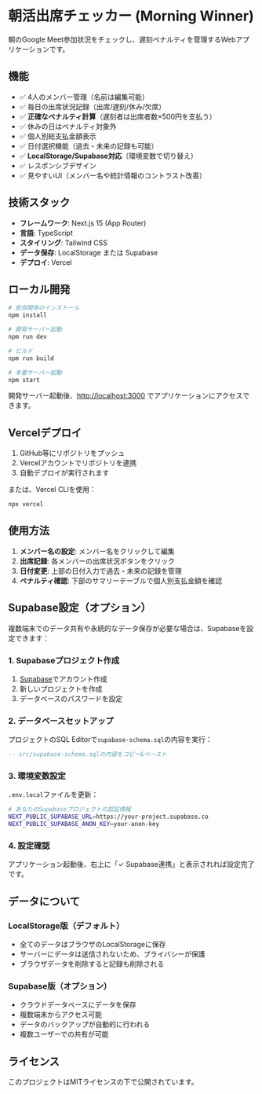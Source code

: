 # 朝活出席チェッカー (Morning Winner)

朝のGoogle Meet参加状況をチェックし、遅刻ペナルティを管理するWebアプリケーションです。

## 機能

- ✅ 4人のメンバー管理（名前は編集可能）
- ✅ 毎日の出席状況記録（出席/遅刻/休み/欠席）
- ✅ **正確なペナルティ計算**（遅刻者は出席者数×500円を支払う）
- ✅ 休みの日はペナルティ対象外
- ✅ 個人別総支払金額表示
- ✅ 日付選択機能（過去・未来の記録も可能）
- ✅ **LocalStorage/Supabase対応**（環境変数で切り替え）
- ✅ レスポンシブデザイン
- ✅ 見やすいUI（メンバー名や統計情報のコントラスト改善）

## 技術スタック

- **フレームワーク**: Next.js 15 (App Router)
- **言語**: TypeScript
- **スタイリング**: Tailwind CSS
- **データ保存**: LocalStorage または Supabase
- **デプロイ**: Vercel

## ローカル開発

```bash
# 依存関係のインストール
npm install

# 開発サーバー起動
npm run dev

# ビルド
npm run build

# 本番サーバー起動
npm start
```

開発サーバー起動後、[http://localhost:3000](http://localhost:3000) でアプリケーションにアクセスできます。

## Vercelデプロイ

1. GitHub等にリポジトリをプッシュ
2. Vercelアカウントでリポジトリを連携
3. 自動デプロイが実行されます

または、Vercel CLIを使用：

```bash
npx vercel
```

## 使用方法

1. **メンバー名の設定**: メンバー名をクリックして編集
2. **出席記録**: 各メンバーの出席状況ボタンをクリック
3. **日付変更**: 上部の日付入力で過去・未来の記録を管理
4. **ペナルティ確認**: 下部のサマリーテーブルで個人別支払金額を確認

## Supabase設定（オプション）

複数端末でのデータ共有や永続的なデータ保存が必要な場合は、Supabaseを設定できます：

### 1. Supabaseプロジェクト作成
1. [Supabase](https://supabase.com/)でアカウント作成
2. 新しいプロジェクトを作成
3. データベースのパスワードを設定

### 2. データベースセットアップ
プロジェクトのSQL Editorで`supabase-schema.sql`の内容を実行：

```sql
-- src/supabase-schema.sqlの内容をコピー&ペースト
```

### 3. 環境変数設定
`.env.local`ファイルを更新：

```bash
# あなたのSupabaseプロジェクトの認証情報
NEXT_PUBLIC_SUPABASE_URL=https://your-project.supabase.co
NEXT_PUBLIC_SUPABASE_ANON_KEY=your-anon-key
```

### 4. 設定確認
アプリケーション起動後、右上に「✓ Supabase連携」と表示されれば設定完了です。

## データについて

### LocalStorage版（デフォルト）
- 全てのデータはブラウザのLocalStorageに保存
- サーバーにデータは送信されないため、プライバシーが保護
- ブラウザデータを削除すると記録も削除される

### Supabase版（オプション）
- クラウドデータベースにデータを保存
- 複数端末からアクセス可能
- データのバックアップが自動的に行われる
- 複数ユーザーでの共有が可能

## ライセンス

このプロジェクトはMITライセンスの下で公開されています。